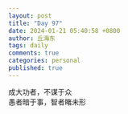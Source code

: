```yaml
---
layout: post
title: "Day 97"
date: 2024-01-21 05:40:58 +0800
author: 丘海东 
tags: daily
comments: true
categories: personal
published: true
---
```

成大功者，不谋于众  
愚者暗于事，智者睹未形
